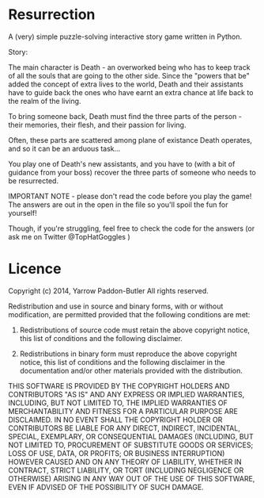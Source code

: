 Resurrection
============

A (very) simple puzzle-solving interactive story game written in Python.

Story:

The main character is Death - an overworked being who has to keep track of all the souls that are going to the other side. Since the "powers that be" added the concept of extra lives to the world, Death and their assistants have to guide back the ones who have earnt an extra chance at life back to the realm of the living.

To bring someone back, Death must find the three parts of the person - their memories, their flesh, and their passion for living.

Often, these parts are scattered among plane of existance Death operates, and so it can be an arduous task...

You play one of Death's new assistants, and you have to (with a bit of guidance from your boss) recover the three parts of someone who needs to be resurrected.

IMPORTANT NOTE - please don't read the code before you play the game! The answers are out in the open in the file so you'll spoil the fun for yourself!

Though, if you're struggling, feel free to check the code for the answers (or ask me on Twitter @TopHatGoggles )


Licence 
=======

Copyright (c) 2014, Yarrow Paddon-Butler
All rights reserved.

Redistribution and use in source and binary forms, with or without modification, are permitted provided that the following conditions are met:

1. Redistributions of source code must retain the above copyright notice, this list of conditions and the following disclaimer.

2. Redistributions in binary form must reproduce the above copyright notice, this list of conditions and the following disclaimer in the documentation and/or other materials provided with the distribution.

THIS SOFTWARE IS PROVIDED BY THE COPYRIGHT HOLDERS AND CONTRIBUTORS "AS IS" AND ANY EXPRESS OR IMPLIED WARRANTIES, INCLUDING, BUT NOT LIMITED TO, THE IMPLIED WARRANTIES OF MERCHANTABILITY AND FITNESS FOR A PARTICULAR PURPOSE ARE DISCLAIMED. IN NO EVENT SHALL THE COPYRIGHT HOLDER OR CONTRIBUTORS BE LIABLE FOR ANY DIRECT, INDIRECT, INCIDENTAL, SPECIAL, EXEMPLARY, OR CONSEQUENTIAL DAMAGES (INCLUDING, BUT NOT LIMITED TO, PROCUREMENT OF SUBSTITUTE GOODS OR SERVICES; LOSS OF USE, DATA, OR PROFITS; OR BUSINESS INTERRUPTION) HOWEVER CAUSED AND ON ANY THEORY OF LIABILITY, WHETHER IN CONTRACT, STRICT LIABILITY, OR TORT (INCLUDING NEGLIGENCE OR OTHERWISE) ARISING IN ANY WAY OUT OF THE USE OF THIS SOFTWARE, EVEN IF ADVISED OF THE POSSIBILITY OF SUCH DAMAGE.
